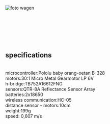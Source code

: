 ![foto wagen](https://user-images.githubusercontent.com/115142136/208238449-a7f37d6d-e823-4b73-b5ed-db9538261765.jpg)

<br />
<br />
<br />
<br />
<br />
  
## specifications
<br />
microcontroller:Pololu baby orang-oetan B-328
<br />
motors:30:1 Micro Metal Gearmotor LP 6V 
<br />
h-bridge:TB752A16612FNG
<br />
sensors:QTR-8A Reflectance Sensor Array
<br />
batteries:2x18650
<br />
wireless communication:HC-05
<br />
distance sensor - motors:10cm
<br />
weight:199g
<br />
speed: 0,607 m/s
<br />
